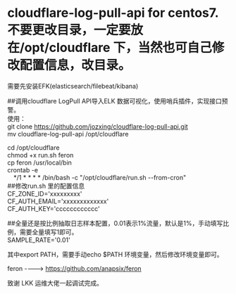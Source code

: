 # cloudflare-log-pull-api for centos7.不要更改目录，一定要放在/opt/cloudflare 下，当然也可自己修改配置信息，改目录。
需要先安装EFK(elasticsearch/filebeat/kibana)<br/>

##调用cloudflare LogPull API导入ELK 数据可视化，使用哨兵插件，实现接口预警。<br/>
使用：<br/>
git clone https://github.com/jozxing/cloudflare-log-pull-api.git<br/>
mv cloudflare-log-pull-api /opt/cloudflare<br/>

cd /opt/cloudflare<br/>
chmod +x run.sh feron<br/>
cp feron /usr/local/bin<br/>
crontab -e<br/>
&emsp;*/1 * * * * /bin/bash -c "/opt/cloudflare/run.sh --from-cron"<br/>
##修改run.sh 里的配置信息<br/>
CF_ZONE_ID='xxxxxxxxx'<br/>
CF_AUTH_EMAIL='xxxxxxxxxxxxx'<br/>
CF_AUTH_KEY='cccccccccccc'<br/>

##全量还是按比例抽取日志样本配置，0.01表示1%流量，默认是1%，手动填写比例，需要全量填写1即可。<br/>
SAMPLE_RATE='0.01'    <br/>

其中export PATH，需要手动echo $PATH 环境变量，然后修改环境变量即可。<br/>

feron ----> https://github.com/anapsix/feron

致谢 LKK 运维大佬一起调试完成。

